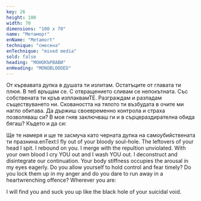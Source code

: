 ```yaml
---
key: 26
height: 100
width: 70
dimensions: "100 x 70"
name: "Метаморт"
enName: "Metamort"
technique: "смесена"
enTechnique: "mixed media"
sold: false
heading: "МОНОКЪРВАВИ"
enHeading: "MONOBLOODED"
---
```

От кървавата дупка в душата ти излитам. Остатъците от главата ти плюя. В теб връщам се. С отвращението сливам се непокътната. Със собствената ти кръв изплаквамТЕ. Разграждам и разпадам съществуването ни. Сковаността на тялото ти възбудата в очите ми нагло обитава. Да държиш своевременно контрола и страха позволяваш си? В моя гняв заключваш ги и в сърцераздирателна обида бягаш?
Където и да си: 

Ще те намеря и ще те засмуча като черната дупка на самоубийствената ти празнина.enText:I fly out of your bloody soul-hole. The leftovers of your head I spit. I rebound on you. I merge with the repultion unviolated. With your own blood I cry YOU out and I wash YOU out. I deconstruct and disintegrate our continuation. Your body stiffness occupies the arousal in my eyes eagerly. Do you allow yourself to hold control and fear timely? Do you lock them up in my anger and do you dare to run away in a heartwrenching offence?
Wherever you are:

I will find you and suck you up like the black hole of your suicidal void.